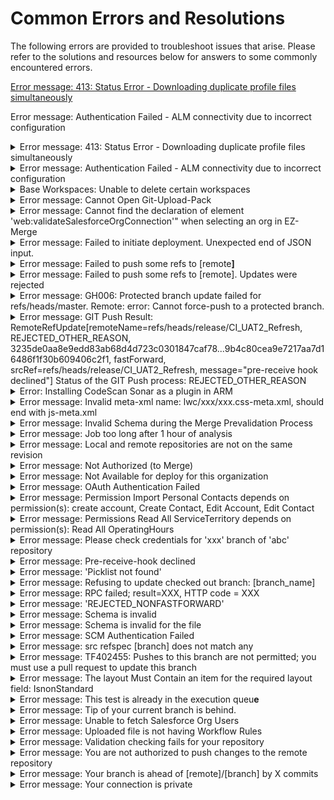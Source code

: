 # Common Errors and Resolutions

The following errors are provided to troubleshoot issues that arise. Please refer to the solutions and resources below for answers to some commonly encountered errors.

[Error message: 413: Status Error - Downloading duplicate profile files simultaneously](https://knowledgebase.autorabit.com/~/revisions/3VI0zaSEEP3zDMr0Tue8/product-guides/arm/troubleshoot/arm-faqs/common-errors-and-resolutions/error-message-413-status-error-downloading-duplicate-profile-files-simultaneously)

Error message: Authentication Failed - ALM connectivity due to incorrect configuration

<details>

<summary>Error message: 413: Status Error - Downloading duplicate profile files simultaneously</summary>

Users may encounter a 413-status error in the browser console when trying to upload duplicate profile files that have been resolved after downloading from version control. This occurs when users try to download numerous files at one time. Download one profile file at a time to resolve the error.

</details>

<details>

<summary>Error message: Authentication Failed - ALM connectivity due to incorrect configuration</summary>

This error may occur when users are selecting an ALM on the EZ-Commit screen. VPN connectivity appears to be the source of intermittent ALM connectivity issues; the ALM is incorrectly configured. To correct this issue:&#x20;

* On the My Account screen, look for the ALM configuration.&#x20;
* To reauthenticate your ALM configuration, click the Test Connection icon to verify your credentials.

If the steps above do not work, create a new credential and link it to your ALM account.

</details>

<details>

<summary>Base Workspaces: Unable to delete certain workspaces</summary>

Despite having admin privileges in your instance, you are unable to delete certain workspaces, as the Delete button appears grayed out, as shown in the screenshot below.

<figure><img src="../../../../.gitbook/assets/image (1751).png" alt=""><figcaption><p>Base Workspaces</p></figcaption></figure>

The reason the Delete button is grayed out is that these workspaces are classified as Base Workspaces. Base workspaces are directly linked to a branch in your instance, and they cannot be deleted unless the associated branch is unregistered from AutoRABIT. When you register a new branch, a workspace is created, and they are tightly connected.

If you still wish to remove any workspace where the delete option is grayed out, please ensure that the related branch is no longer needed, and proceed to unregister the branch. Once the branch is unregistered, you will be able to delete the associated workspace.

</details>

<details>

<summary>Error message: Cannot Open Git-Upload-Pack</summary>

Users may encounter this error message when trying to register the Bitbucket repository. This occurs when:

* The Bitbucket account is locked.
* When registering the Bitbucket repository, the wrong credentials were used.
* The IT/Network team has whitelisted ARM's IP address.

To resolve this issue:

* Try recreating a new credential and updating the credentials under the **Admin > Credential** section.
* Re-register your bitbucket repository in ARM.

</details>

<details>

<summary>Error message: Cannot find the declaration of element 'web:validateSalesforceOrgConnection'" when selecting an org in EZ-Merge</summary>

The error below pops up while selecting the org for merge validation: `cvc-elt.1.a: Cannot find the declaration of element 'web:validateSalesforceOrgConnection'`

**Cause of the issue:** This may be due to a cache problem while selecting the Salesforce Org.

**Resolution:** Clearing the browser cache and refreshing the browser will resolve the issue.

</details>

<details>

<summary>Error message: Failed to initiate deployment. Unexpected end of JSON input.</summary>

When running a CI job, if any of the folders in the remote repository has an empty **JSON** file, that will cause SFDX commands to fail with an incorrect JSON error. Delete the **empty JSON file(s)** from the remote repository to resolve this issue and re-run the CI job.

</details>

<details>

<summary>Error message: Failed to push some refs to [remote<strong>]</strong></summary>

This error typically happens when you try to push to a remote repository, but your local branch is behind the remote branch. You need to pull the latest changes from the remote repository before you can push your changes.

</details>

<details>

<summary>Error message: Failed to push some refs to [remote]. Updates were rejected</summary>

This error usually occurs when you try to push a commit to a target branch, but the `HEAD` has been updated by someone else after you started your merge. You need to fetch the latest changes from the remote repository using **git fetch** and then merge them into your local branch using **git merge** before attempting to push again. You **can’t re-push** because:

* Your merge commit references an **older state** of the target branch.
* Re-pushing would **skip** newer commits, which could cause lost work or conflicts.

You need to **re-perform the merge** using the latest version of the target branch.

</details>

<details>

<summary>Error message: GH006: Protected branch update failed for refs/heads/master. Remote: error: Cannot force-push to a protected branch.</summary>

This error may be encountered while attempting to commit changes for a production organization to the GitHub master branch. This occurred because protected branches do not allow force-pushes. Get in touch with your Administrator to turn off the protection on that branch.

</details>

<details>

<summary>Error message: GIT Push Result: RemoteRefUpdate[remoteName=refs/heads/release/CI_UAT2_Refresh, REJECTED_OTHER_REASON, 3235de0aa8e9edd83ab68d4d723c0301847caf78...9b4c80cea9e7217aa7d16486f1f30b609406c2f1, fastForward, srcRef=refs/heads/release/CI_UAT2_Refresh, message="pre-receive hook declined"] Status of the GIT Push process: REJECTED_OTHER_REASON</summary>

Multiple Branching Baseline jobs show no local modifications to commit. As a result, the following error message is thrown. This occurs when one of your commit messages is missing a valid issue key:&#x20;

9b4c80c: Commit From AutoRABIT \[Branch Baseline] \[LabelName:UAT2 Baseline]

Cross-verify the following things:

* Create a new repository link where the key should include part of the commit comment from AutoRABIT or
* Modify the existing Repository Link’s Key to align with the AutoRABIT Branching Baseline commit comment or
* &#x20;Disable the Repository Link.

For more content, refer to![](<../../../../.gitbook/assets/image (783).png>)[Link to a web service | Bitbucket Cloud | Atlassian Support](https://support.atlassian.com/bitbucket-cloud/docs/link-to-a-web-service/).

</details>

<details>

<summary>Error: Installing CodeScan Sonar as a plugin in ARM</summary>

This occurs when using an old version of CodeScan. Install the most recent version of CodeScan to avoid any installation errors.

</details>

<details>

<summary>Error message: Invalid meta-xml name: lwc/xxx/xxx.css-meta.xml, should end with js-meta.xml</summary>

When a deployment fails, this error usually occurs due to behavior in the Salesforce CLI 7.83 version. When retrieving the LWC components, it retrieves .css-meta.xml rather than .js-meta.xml file, which results in the deployment failing. Try renaming the .css-meta.xml file to .js-meta.xml and running the deployment again. Salesforce stopped maintaining SFDX v7 in April 2023 and no longer provides updates, bug fixes, or technical support.&#x20;

</details>

<details>

<summary>Error message: Invalid Schema during the Merge Prevalidation Process</summary>

This issue will occur if there are any special characters like the one below and if the string (length=7) is considered a GIT conflict (it is a GIT behavior), it will not perform the Merge.

Special Characters: '>' ; '<' ; '|' ; '=' &#x20;

We recommend limiting the above four special characters to fewer than 7 to avoid such problems.

For example, in the Class file, if you observe this **">>>>>>>"** character string (length=7), then update it to less than 7 in the branch itself and rerun the Merge operation.

</details>

<details>

<summary>Error message: Job too long after 1 hour of analysis</summary>

In CodeScan Cloud, the default setting for unit test timeouts is **1 hour (3600 seconds)** for limited Metadata analysis. These timeouts might not be enough if your project has a lot of metadata. This is the reason behind the error message.

Increase the timeouts to avoid this problem:

1. Click **Project Settings > General Settings** in your Project Overview.
2. Click the **CodeScan** tab on the left and modify the timeout under the **Unit Test Timeout** once you're in **General Settings**.

</details>

<details>

<summary>Error message: Local and remote repositories are not on the same revision</summary>

There are several possible explanations for AutoRABIT to throw an error **"local and remote repo is not on same revision"**:

1. The local repository is out of date.
2. The branch that contains the commit was deleted, so the commit is no longer referenced.
3. Someone force-pushed the commit.

</details>

<details>

<summary>Error message: Not Authorized (to Merge)</summary>

This error message occurs when performing a merge when credentials are not properly mapped in ARM. Follow the steps below to resolve this issue.

1. In Azure, create a new token.
2. In ARM, go to **Admin > Credential** and create a new credential.
3. Re-test the connection after mapping the credential to your version control branch (in the _**Profile**_ section).

If the test connection for the mapped repository and branch fails, we recommend upgrading your password and altering the credential in the credential section, then retrying the connection.

</details>

<details>

<summary>Error message: Not Available for deploy for this organization</summary>

Getting the ''Not Available for deploy for this organization'' error message while deploying the Apex class to the target org can occur when your Salesforce user has an Integration license assigned.

<figure><img src="../../../../.gitbook/assets/image (1750).png" alt=""><figcaption></figcaption></figure>

While this license generally allows users to validate and deploy standard or custom objects and fields, it is usually insufficient for deploying most other metadata types. For example, if you are trying to deploy new or updated permissions or custom items like Flows or Apex, the Integration license is likely to result in one of the following two errors:

* &#x20;"&#x49;_&#x6E;sufficient access rights on cross-reference id"_
* &#x20;_"not available for deploy for this organization_''

**Troubleshooting Steps**

1. Ensure your Salesforce deployment user has all the necessary permissions to deploy the metadata item to the target organization.
2. If you're unsure about which user permission(s) are required for the deployment, we recommend consulting with the administrators who manage the organization’s permissions. They are the best resources to assist you.
3. Check whether both environments being compared are using the same API version. Differences in metadata API versions between the source and target organizations may lead to validation errors.

{% hint style="info" %}
**Note**: _Please note that this error originates from Salesforce rather than AutoRABIT. Nevertheless, we are committed to offering support based on our collective experience with the Metadata API. Our goal is to assist you in navigating this issue and, when possible, help you find a solution. If a resolution is not achievable, we may recommend reaching out to Salesforce support for additional assistance. Thank you for your understanding._
{% endhint %}

</details>

<details>

<summary>Error message: OAuth Authentication Failed</summary>

Users may encounter this error when trying to register a Salesforce environment in ARM. This occurs when users do not use the My Domain URL when adding the Salesforce org to ARM. To correct this error, use **My Domain URL** while registering a Salesforce org in ARM.

</details>

<details>

<summary>Error message: Permission Import Personal Contacts depends on permission(s): create account, Create Contact, Edit Account, Edit Contact</summary>

Please refer to this article, [https://developer.salesforce.com/forums/?id=906F00000008lFkIAI](https://developer.salesforce.com/forums/?id=906F00000008lFkIAI)

</details>

<details>

<summary>Error message: Permissions Read All ServiceTerritory depends on permission(s): Read All OperatingHours</summary>

Please refer to this article: [https://developer.salesforce.com/forums/?id=906F0000000AkbzIAC](https://developer.salesforce.com/forums/?id=906F0000000AkbzIAC).

</details>

<details>

<summary>Error message: Please check credentials for 'xxx' branch of 'abc' repository</summary>

Users may encounter this error when trying to connect to the Bitbucket repo, which typically relates to user permissions.  If you are using the wrong file format for the **package.xml,** then the above error occurs. Check the permissions you have on your Bitbucket repository with the repository owner/administrator. Request permissions other users have if you don't have the needed permissions.

</details>

<details>

<summary>Error message: Pre-receive-hook declined</summary>

This error is usually returned when you have some branch restrictions set up in your repository and the commit you are trying to push does not meet the requirements of that branch restriction.

</details>

<details>

<summary>Error message: 'Picklist not found'</summary>

The potential causes of _Picklist not found_ error-related Merge/Commit Prevalidation deployment failures are listed below, along with the procedures you need to follow to fix them:

* **Verify the field name:** Verify the API name or the label of the picklist field you're trying to reference and the spelling and capitalization of your source.
* **Check the object:** Verify the object you're working with has the picklist field you're looking for. Locate the proper object by going to the **Object Manager** in **Salesforce Setup**. Look for the disputed field in the **Fields & Relationships** section in the target org.
* **Validate field-level security:** Make sure the user or profile you're using can see and access the picklist field. Ensure the user has the appropriate permissions to see and update the field by checking the field-level security settings for their profile. Check the **field-level security settings** to ensure the user's profile has appropriate permissions to view and edit the field.
* **Consider record types:** If your Salesforce org utilizes record types, check to see if the picklist field is specific to a particular record type. If it is, ensure that the user or profile you're using has access to the relevant record type.
* **Consider field dependencies:** If the picklist field has any field dependencies or controlling fields, ensure that the controlling field values are set correctly. If the controlling field values are incorrect or incompatible, it can lead to the "picklist field not found" error.

</details>

<details>

<summary>Error message: Refusing to update checked out branch: [branch_name]</summary>

This error occurs when you try to push to the branch you currently have checked out. To resolve this, you can either switch to a different branch or create a new branch to work on.

</details>

<details>

<summary>Error message: RPC failed; result=XXX, HTTP code = XXX</summary>

This error is often related to network issues or server misconfigurations. It can occur when pushing large files or when the Git server is experiencing problems. Checking your network connection and trying again later may resolve this error.

</details>

<details>

<summary>Error message: 'REJECTED_NONFASTFORWARD'</summary>

Suppose the error REJECTED\_NONFASTFORWARD is thrown in your EZ-Commit; in that case, the issue is specific to your repository, and the error occurs at the GIT version control level when multiple developers try to modify a file simultaneously. If you reencounter this issue, please wait a few minutes and reattempt the commit.

</details>

<details>

<summary>Error message: Schema is invalid</summary>

Users may encounter this error when a merge is failing for metadata members. This is due to an invalid structure. If there are any **special characters** like '**>**', '**<**', '**|**', '**=**', and the **string(length =7)**, this is considered a GIT conflict (a GIT behavior), which will cause the merge to fail. To prevent this, we recommend that you limit the previously mentioned unique characters to less than seven (7).&#x20;

For example, if you observe ">>>>>>>" character string(length =7) in any of the Apex Class files or any metadata member files, then update it to less than 7 in the branch itself and re-run the Merge.

</details>

<details>

<summary>Error message: Schema is invalid for the file</summary>

Users may encounter this error when trying to perform a merge due to invalid characters like (>>>, <<<) symbols used in the file. To resolve, download the merge conflict files and validate the characters present in those XML files.

</details>

<details>

<summary>Error message: SCM Authentication Failed</summary>

When a commit returns this error, it is either because:&#x20;

* Version control mapped to your Salesforce org user is incorrect.
* Your user credentials are incorrectly configured in ARM.

1. Ensure your account is correctly mapped with the version control branch to reflect the commits under your name.
2. Verify your credentials in the **Admin > Credential Manager** section and authenticate the connection again.

</details>

<details>

<summary>Error message: src refspec [branch] does not match any</summary>

This error occurs when you try to push a branch that doesn't exist locally or has a different name. Ensure that the branch exists and that you have the correct name.

</details>

<details>

<summary>Error message: TF402455: Pushes to this branch are not permitted; you must use a pull request to update this branch</summary>

This error may be encountered while attempting to commit changes for the production organization to the GitHub master branch.  This is expected. When the branch is set with the branch policy, you cannot push it directly and need to create a pull request to update it. Once you remove the branch policy, you should have the ability to push changes to the master branch. Please contact the GitHub Administrator to request push permissions.

</details>

<details>

<summary>Error message: The layout Must Contain an item for the required layout field: IsnonStandard</summary>

Please refer to this article, [https://developer.salesforce.com/forums/?id=906F00000008sDkIAI](https://developer.salesforce.com/forums/?id=906F00000008sDkIAI)

</details>

<details>

<summary>Error message: This test is already in the execution queu<strong>e</strong></summary>

When generating a code coverage report for a registered Salesforce org, the test fails with this error if the Apex test execution takes a long time. Go to **TAF > Apex Test Execution** and clear all of the tests in the queue, then run the code coverage report through ARM again.

</details>

<details>

<summary>Error message: Tip of your current branch is behind.</summary>

This error usually occurs when you try to push a commit to a target branch, but the `HEAD` has been updated by someone else after you started your merge. You need to fetch the latest changes from the remote repository using **git fetch** and then merge them into your local branch using **git merge** before attempting to push again. You **can’t re-push** because:

* Your merge commit references an **older state** of the target branch.
* Re-pushing would **skip** newer commits, which could cause lost work or conflicts.

You need to **re-perform the merge** using the latest version of the target branch.

</details>

<details>

<summary>Error message: Unable to fetch Salesforce Org Users</summary>

This error may be encountered when a user tries to access the Salesforce Org in the ARM Version Control, CI Jobs, Deployment, and SFDX Modules. This may occur due to an invalid username, password, or security token, if the user is locked out, or if the Salesforce API version is incorrectly configured.&#x20;

Upgrade the API source flow in your Salesforce org to the most recent version and maintain the same Salesforce version in ARM by going to **Admin > My Account > My Salesforce Settings** and updating the API version.

</details>

<details>

<summary>Error message: Uploaded file is not having Workflow Rules</summary>

This occur may occur when environment provisioning jobs are failing due to using the wrong file format for the **package.xml** file. Upload the correct package.xml file during the creation of environment provisioning jobs.

</details>

<details>

<summary>Error message: Validation checking fails for your repository</summary>

Users may encounter this error message when a Merge is failed. This occurs when repository credentials are expired or have been modified and not updated in ARM.&#x20;

1. Navigate to **Admin > VC repos**, select your repository, and perform a test connection. Please verify your repository credentials are not expired or modified.
2. Re-run the CI job after you confirm that the repository connection is successful.

</details>

<details>

<summary>Error message: You are not authorized to push changes to the remote repository</summary>

This error occurs during the branching baseline operation when version control credentials are insufficient for pushing changes to a branch. This indicates that you have read permissions but not write permissions. After updating your permissions, re-run a new branching baseline operation.

</details>

<details>

<summary>Error message: Your branch is ahead of [remote]/[branch] by X commits</summary>

This error message indicates that your local branch has commits that haven't been pushed to the remote branch. To resolve this, you can either push your local commits using **git push** or discard your local commits using **git reset** or **git stash**.

</details>

<details>

<summary>Error message: Your connection is private</summary>

If you are unable to connect to the ARM instance and get this error, it is due to cache and cookies in your system. To resolve this issue, follow the steps below.

1. On your computer, open **Chrome**.
2. At the top right, click **More**.
3. Click **More tools**.
4. Clear **browsing data**.
5. At the top, choose a **time range**. To delete everything, select **All time**.
6. Next to **Cookies and other site data** and **Cached images and files,** check the boxes.
7. Click **Clear data**.
8. Now, log in to your instances using the new browser tab.

</details>

